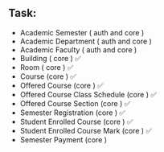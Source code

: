 ## Task:

- Academic Semester ( auth and core )
- Academic Department ( auth and core )
- Academic Faculty ( auth and core )
- Building ( core ) ✅
- Room ( core ) ✅
- Course (core ) ✅
- Offered Course (core ) ✅
- Offered Course Class Schedule (core ) ✅
- Offered Course Section (core ) ✅
- Semester Registration (core ) ✅
- Student Enrolled Course (core ) ✅
- Student Enrolled Course Mark (core ) ✅
- Semester Payment (core )
